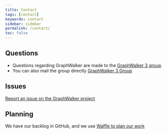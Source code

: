 ```yaml
---
title: Contact
tags: [contact]
keywords: contact
sidebar: sidebar
permalink: /contact/
toc: false
---
```



## Questions

* Questions regarding GraphWalker are made to the <a href="https://groups.google.com/forum/?utm_medium=email&utm_source=footer#!forum/graphwalker-3"> GraphWalker 3 group</a>.
* You can also mail the group directly [GraphWalker 3 Group](mailto:graphwalker-3@googlegroups.com) 


## Issues

[Report an issue on the GraphWalker project](https://github.com/GraphWalker/graphwalker-project/issues)

## Planning

We have our backlog in GitHub, and we use [Waffle to plan our work](https://waffle.io/GraphWalker/graphwalker-project)
